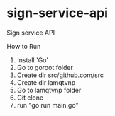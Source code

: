 # sign-service-api
Sign service API

How to Run
1. Install 'Go'
2. Go to goroot folder
3. Create dir src/github.com/src
4. Create dir lamqtvnp
5. Go to lamqtvnp folder
6. Git clone
7. run "go run main.go"